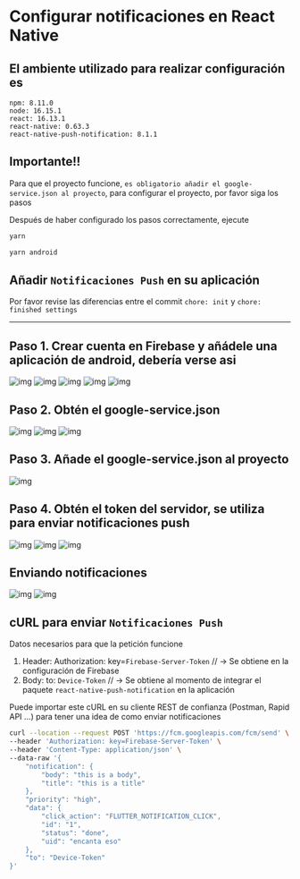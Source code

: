 # Configurar notificaciones en React Native

## El ambiente utilizado para realizar configuración es

    npm: 8.11.0
    node: 16.15.1
    react: 16.13.1
    react-native: 0.63.3
    react-native-push-notification: 8.1.1

## Importante!!

Para que el proyecto funcione, `es obligatorio añadir el google-service.json al proyecto`, para configurar el proyecto, por favor siga los pasos

Después de haber configurado los pasos correctamente, ejecute

```bash
yarn

yarn android
```

## Añadir `Notificaciones Push` en su aplicación

Por favor revise las diferencias entre el commit `chore: init` y `chore: finished settings`

---

## Paso 1. Crear cuenta en Firebase y añádele una aplicación de android, debería verse asi

![img](./doc/Screenshot_16.png)
![img](./doc/Screenshot_13.png)
![img](./doc/Screenshot_14.png)
![img](./doc/Screenshot_15.png)
![img](./doc/Screenshot_5.png)

## Paso 2. Obtén el google-service.json

![img](./doc/Screenshot_9.png)
![img](./doc/Screenshot_10.png)
![img](./doc/Screenshot_11.png)

## Paso 3. Añade el google-service.json al proyecto

![img](./doc/Screenshot_12.png)

## Paso 4. Obtén el token del servidor, se utiliza para enviar notificaciones push

![img](./doc/Screenshot_6.png)
![img](./doc/Screenshot_7.png)
![img](./doc/Screenshot_8.png)

## Enviando notificaciones

![img](doc/2022-10-06%2011-46-04.gif)
![img](doc/2022-10-06%2013-41-51.gif)

## cURL para enviar `Notificaciones Push`

Datos necesarios para que la petición funcione

1. Header: Authorization: key=`Firebase-Server-Token` // -> Se obtiene en la configuración de Firebase
2. Body: to: `Device-Token` // -> Se obtiene al momento de integrar el paquete `react-native-push-notification` en la aplicación

Puede importar este cURL en su cliente REST de confianza (Postman, Rapid API ...) para tener una idea de como enviar notificaciones

```bash
curl --location --request POST 'https://fcm.googleapis.com/fcm/send' \
--header 'Authorization: key=Firebase-Server-Token' \
--header 'Content-Type: application/json' \
--data-raw '{
    "notification": {
        "body": "this is a body",
        "title": "this is a title"
    },
    "priority": "high",
    "data": {
        "click_action": "FLUTTER_NOTIFICATION_CLICK",
        "id": "1",
        "status": "done",
        "uid": "encanta eso"
    },
    "to": "Device-Token"
}'
```
